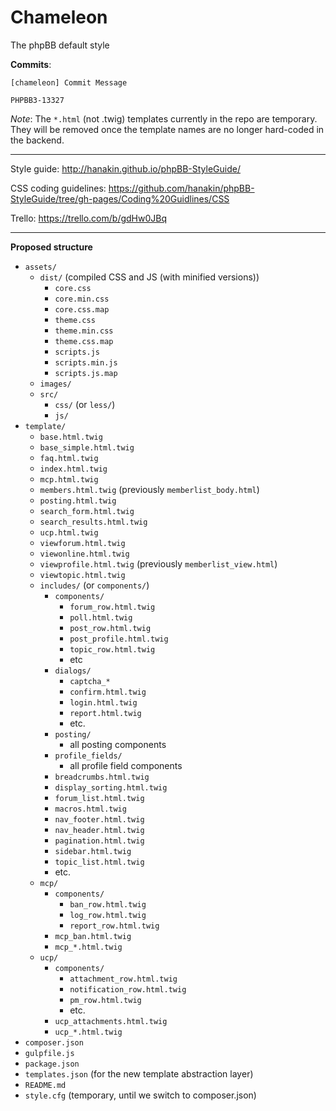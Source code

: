 Chameleon
=========

The phpBB default style

__Commits__:
````
[chameleon] Commit Message

PHPBB3-13327
````

_Note_: The `*.html` (not .twig) templates currently in the repo are temporary. They will be removed once the template names are no longer hard-coded in the backend.

---------

Style guide: http://hanakin.github.io/phpBB-StyleGuide/

CSS coding guidelines: https://github.com/hanakin/phpBB-StyleGuide/tree/gh-pages/Coding%20Guidlines/CSS

Trello: https://trello.com/b/gdHw0JBq

---------

__Proposed structure__
- `assets/`
  - `dist/` (compiled CSS and JS (with minified versions))
    - `core.css`
    - `core.min.css`
    - `core.css.map`
    - `theme.css`
    - `theme.min.css`
    - `theme.css.map`
    - `scripts.js`
    - `scripts.min.js`
    - `scripts.js.map`
  - `images/`
  - `src/`
	- `css/` (or `less/`)
	- `js/`
- `template/`
  - `base.html.twig`
  - `base_simple.html.twig`
  - `faq.html.twig`
  - `index.html.twig`
  - `mcp.html.twig`
  - `members.html.twig` (previously `memberlist_body.html`)
  - `posting.html.twig`
  - `search_form.html.twig`
  - `search_results.html.twig`
  - `ucp.html.twig`
  - `viewforum.html.twig`
  - `viewonline.html.twig`
  - `viewprofile.html.twig` (previously `memberlist_view.html`)
  - `viewtopic.html.twig`
  - `includes/` (or `components/`)
    - `components/`
      - `forum_row.html.twig`
      - `poll.html.twig`
      - `post_row.html.twig`
      - `post_profile.html.twig`
      - `topic_row.html.twig`
      - etc
    - `dialogs/`
      - `captcha_*`
      - `confirm.html.twig`
      - `login.html.twig`
      - `report.html.twig`
      - etc.
    - `posting/`
      - all posting components
    - `profile_fields/`
      - all profile field components
    - `breadcrumbs.html.twig`
    - `display_sorting.html.twig`
    - `forum_list.html.twig`
    - `macros.html.twig`
    - `nav_footer.html.twig`
    - `nav_header.html.twig`
    - `pagination.html.twig`
    - `sidebar.html.twig`
    - `topic_list.html.twig`
    - etc.
  - `mcp/`
    - `components/`
      - `ban_row.html.twig`
      - `log_row.html.twig`
      - `report_row.html.twig`
    - `mcp_ban.html.twig`
    - `mcp_*.html.twig`
  - `ucp/`
    - `components/`
      - `attachment_row.html.twig`
      - `notification_row.html.twig`
      - `pm_row.html.twig`
      - etc.
    - `ucp_attachments.html.twig`
    - `ucp_*.html.twig`
- `composer.json`
- `gulpfile.js`
- `package.json`
- `templates.json` (for the new template abstraction layer)
- `README.md`
- `style.cfg` (temporary, until we switch to composer.json)
